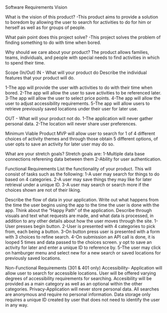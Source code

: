 Software Requirements
Vision

What is the vision of this product?
-This product aims to provide a solution to boredom by allowing the user to search for activities to do for him or herself as well as for groups of people.

What pain point does this project solve?
-This project solves the problem of finding something to do with time when bored.

Why should we care about your product?
The product allows families, teams, individuals, and people with special needs to find activities in which to spend their time.

Scope (In/Out)
IN - What will your product do
Describe the individual features that your product will do.

1-The app will provide the user with activities to do with their time when bored.
2-The app will allow the user to save activities to be referenced later.
3-The app will allow the user to select price points.
4-The app will allow the user to adjust accessibility requirements. 
5-The app will allow users to retrieve previously saved locations under their user for later use.

OUT - What will your product not do.
1-The application will never gather personal data.
2-The location will never share user preferences.

Minimum Viable Product 
MVP will allow user to search for 1 of 4 different choices of activity themes and through those obtain 5 different options, of user opts to save an activity for later user may do so.

What are your stretch goals?
Stretch goals are:
1-Multiple data base connections referening data between them
2-Ability for user authentication.

Functional Requirements
List the functionality of your product. This will consist of tasks such as the following:
1-A user may search for things to do based on 4 categories.
2-A user may save things they may like for later retrieval under a unique ID.
3-A user may search or search more if the choices shown are not of their liking.

Describe the flow of data in your application. Write out what happens from the time the user begins using the app to the time the user is done with the app. Think about the “Happy Path” of the application. Describe through visuals and text what requests are made, and what data is processed, in addition to any other details about how the user moves through the site.
1-User presses begin button.
2-User is presented with 4 categories to pick from, each being a button.
3-On button press user is presented with a form with 3 choices to refine search.
4-On submission an API call is done, it is looped 5 times and data passed to the choices screen. y opt to save an activity for later and enter a unique ID to reference by.
5-The user may click on hamburger menu and select new for a new search or saved locations for previously saved locations.


Non-Functional Requirements (301 & 401 only)
Accessibility- Application will allow user to search for accessible locations. User will be offered varying degrees of accessibility requirements for searching. Accesibility will be provided as a main category as well as an optional within the other categories.
Privacy-Application will never store personal data. All searches are anonymous and require no personal information. Data storage only requires a unique ID created by user that does not need to identify the user in any way.
